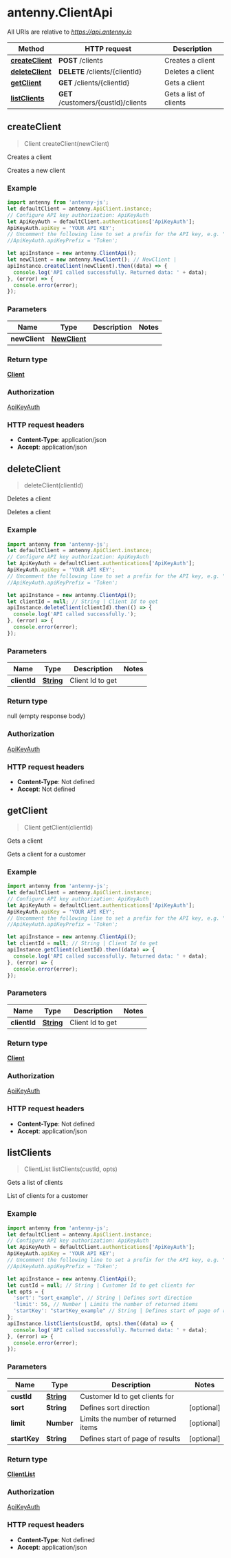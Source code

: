# antenny.ClientApi

All URIs are relative to *https://api.antenny.io*

Method | HTTP request | Description
------------- | ------------- | -------------
[**createClient**](ClientApi.md#createClient) | **POST** /clients | Creates a client
[**deleteClient**](ClientApi.md#deleteClient) | **DELETE** /clients/{clientId} | Deletes a client
[**getClient**](ClientApi.md#getClient) | **GET** /clients/{clientId} | Gets a client
[**listClients**](ClientApi.md#listClients) | **GET** /customers/{custId}/clients | Gets a list of clients



## createClient

> Client createClient(newClient)

Creates a client

Creates a new client

### Example

```javascript
import antenny from 'antenny-js';
let defaultClient = antenny.ApiClient.instance;
// Configure API key authorization: ApiKeyAuth
let ApiKeyAuth = defaultClient.authentications['ApiKeyAuth'];
ApiKeyAuth.apiKey = 'YOUR API KEY';
// Uncomment the following line to set a prefix for the API key, e.g. "Token" (defaults to null)
//ApiKeyAuth.apiKeyPrefix = 'Token';

let apiInstance = new antenny.ClientApi();
let newClient = new antenny.NewClient(); // NewClient | 
apiInstance.createClient(newClient).then((data) => {
  console.log('API called successfully. Returned data: ' + data);
}, (error) => {
  console.error(error);
});

```

### Parameters


Name | Type | Description  | Notes
------------- | ------------- | ------------- | -------------
 **newClient** | [**NewClient**](NewClient.md)|  | 

### Return type

[**Client**](Client.md)

### Authorization

[ApiKeyAuth](../README.md#ApiKeyAuth)

### HTTP request headers

- **Content-Type**: application/json
- **Accept**: application/json


## deleteClient

> deleteClient(clientId)

Deletes a client

Deletes a client

### Example

```javascript
import antenny from 'antenny-js';
let defaultClient = antenny.ApiClient.instance;
// Configure API key authorization: ApiKeyAuth
let ApiKeyAuth = defaultClient.authentications['ApiKeyAuth'];
ApiKeyAuth.apiKey = 'YOUR API KEY';
// Uncomment the following line to set a prefix for the API key, e.g. "Token" (defaults to null)
//ApiKeyAuth.apiKeyPrefix = 'Token';

let apiInstance = new antenny.ClientApi();
let clientId = null; // String | Client Id to get
apiInstance.deleteClient(clientId).then(() => {
  console.log('API called successfully.');
}, (error) => {
  console.error(error);
});

```

### Parameters


Name | Type | Description  | Notes
------------- | ------------- | ------------- | -------------
 **clientId** | [**String**](.md)| Client Id to get | 

### Return type

null (empty response body)

### Authorization

[ApiKeyAuth](../README.md#ApiKeyAuth)

### HTTP request headers

- **Content-Type**: Not defined
- **Accept**: Not defined


## getClient

> Client getClient(clientId)

Gets a client

Gets a client for a customer

### Example

```javascript
import antenny from 'antenny-js';
let defaultClient = antenny.ApiClient.instance;
// Configure API key authorization: ApiKeyAuth
let ApiKeyAuth = defaultClient.authentications['ApiKeyAuth'];
ApiKeyAuth.apiKey = 'YOUR API KEY';
// Uncomment the following line to set a prefix for the API key, e.g. "Token" (defaults to null)
//ApiKeyAuth.apiKeyPrefix = 'Token';

let apiInstance = new antenny.ClientApi();
let clientId = null; // String | Client Id to get
apiInstance.getClient(clientId).then((data) => {
  console.log('API called successfully. Returned data: ' + data);
}, (error) => {
  console.error(error);
});

```

### Parameters


Name | Type | Description  | Notes
------------- | ------------- | ------------- | -------------
 **clientId** | [**String**](.md)| Client Id to get | 

### Return type

[**Client**](Client.md)

### Authorization

[ApiKeyAuth](../README.md#ApiKeyAuth)

### HTTP request headers

- **Content-Type**: Not defined
- **Accept**: application/json


## listClients

> ClientList listClients(custId, opts)

Gets a list of clients

List of clients for a customer

### Example

```javascript
import antenny from 'antenny-js';
let defaultClient = antenny.ApiClient.instance;
// Configure API key authorization: ApiKeyAuth
let ApiKeyAuth = defaultClient.authentications['ApiKeyAuth'];
ApiKeyAuth.apiKey = 'YOUR API KEY';
// Uncomment the following line to set a prefix for the API key, e.g. "Token" (defaults to null)
//ApiKeyAuth.apiKeyPrefix = 'Token';

let apiInstance = new antenny.ClientApi();
let custId = null; // String | Customer Id to get clients for
let opts = {
  'sort': "sort_example", // String | Defines sort direction
  'limit': 56, // Number | Limits the number of returned items
  'startKey': "startKey_example" // String | Defines start of page of results
};
apiInstance.listClients(custId, opts).then((data) => {
  console.log('API called successfully. Returned data: ' + data);
}, (error) => {
  console.error(error);
});

```

### Parameters


Name | Type | Description  | Notes
------------- | ------------- | ------------- | -------------
 **custId** | [**String**](.md)| Customer Id to get clients for | 
 **sort** | **String**| Defines sort direction | [optional] 
 **limit** | **Number**| Limits the number of returned items | [optional] 
 **startKey** | **String**| Defines start of page of results | [optional] 

### Return type

[**ClientList**](ClientList.md)

### Authorization

[ApiKeyAuth](../README.md#ApiKeyAuth)

### HTTP request headers

- **Content-Type**: Not defined
- **Accept**: application/json

